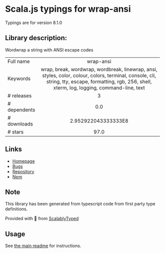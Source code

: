 
# Scala.js typings for wrap-ansi

Typings are for version 8.1.0

## Library description:
Wordwrap a string with ANSI escape codes

|                    |                 |
| ------------------ | :-------------: |
| Full name          | wrap-ansi |
| Keywords           | wrap, break, wordwrap, wordbreak, linewrap, ansi, styles, color, colour, colors, terminal, console, cli, string, tty, escape, formatting, rgb, 256, shell, xterm, log, logging, command-line, text |
| # releases         | 3 |
| # dependents       | 0.0 |
| # downloads        | 2.952922043333333E8 |
| # stars            | 97.0 |

## Links
- [Homepage](https://github.com/chalk/wrap-ansi#readme)
- [Bugs](https://github.com/chalk/wrap-ansi/issues)
- [Repository](https://github.com/chalk/wrap-ansi)
- [Npm](https://www.npmjs.com/package/wrap-ansi)
    


## Note
This library has been generated from typescript code from first party type definitions.

Provided with :purple_heart: from [ScalablyTyped](https://github.com/oyvindberg/ScalablyTyped)

## Usage
See [the main readme](../../readme.md) for instructions.


